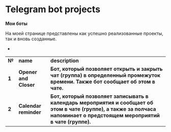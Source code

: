 <h1>Telegram bot projects</h1>
   
<b>Мои боты</b><br/>

   <p>На моей странице представлены как успешно реализованные проекты, так и вновь созданные.</p>
   

- 
<table>
  
<tr>
<td><b>№</b></td>
<td><b>name</b></td>
<td><b>description</b></td>
</tr>

<tr>
<td><b>1</b></td>
<td><b>Opener and Closer</b></td>
<td><b>Бот, который позволяет открыть и закрыть чат (группа) в определенный промежуток времени. Также бот сообщает об этом в чате.</b></td>
</tr>

<tr>
<td><b>2</b></td>
<td><b>Calendar reminder</b></td>
<td><b>Бот, который позволяет записывать в календарь мероприятия и сообщает об этом в чате (группе), а также за полчаса напоминает о предстоящем мероприятий в чате (группе).</b></td>
</tr>

</table>
